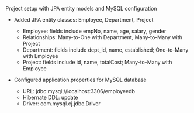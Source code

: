 Project setup with JPA entity models and MySQL configuration

- Added JPA entity classes: Employee, Department, Project
  - Employee: fields include empNo, name, age, salary, gender
  - Relationships: Many-to-One with Department, Many-to-Many with Project
  - Department: fields include dept_id, name, established; One-to-Many with Employee
  - Project: fields include id, name, totalCost; Many-to-Many with Employee

- Configured application.properties for MySQL database
  - URL: jdbc:mysql://localhost:3306/employeedb
  - Hibernate DDL: update
  - Driver: com.mysql.cj.jdbc.Driver



